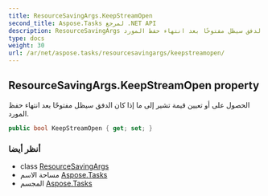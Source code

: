 ```yaml
---
title: ResourceSavingArgs.KeepStreamOpen
second_title: Aspose.Tasks لمرجع .NET API
description: ResourceSavingArgs ملكية. الحصول على أو تعيين قيمة تشير إلى ما إذا كان الدفق سيظل مفتوحًا بعد انتهاء حفظ المورد.
type: docs
weight: 30
url: /ar/net/aspose.tasks/resourcesavingargs/keepstreamopen/
---
```

## ResourceSavingArgs.KeepStreamOpen property

الحصول على أو تعيين قيمة تشير إلى ما إذا كان الدفق سيظل مفتوحًا بعد انتهاء حفظ المورد.

```csharp
public bool KeepStreamOpen { get; set; }
```

### أنظر أيضا

* class [ResourceSavingArgs](../)
* مساحة الاسم [Aspose.Tasks](../../resourcesavingargs/)
* المجسم [Aspose.Tasks](../../../)


